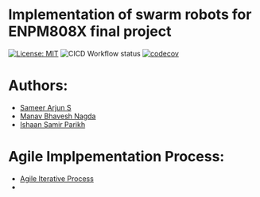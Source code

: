 # Implementation of swarm robots for ENPM808X final project
[![License: MIT](https://img.shields.io/badge/License-MIT-red.svg)](https://opensource.org/licenses/MIT)
![CICD Workflow status](https://github.com/Sameer-Arjun-S/hydra/actions/workflows/run-unit-test-and-upload-codecov.yml/badge.svg)
[![codecov](https://codecov.io/gh/Sameer-Arjun-S/hydra/branch/development/graph/badge.svg)](https://codecov.io/gh/Sameer-Arjun-S/hydra)


# Authors:
- [Sameer Arjun S](https://github.com/Sameer-Arjun-S) 
- [Manav Bhavesh Nagda](https://github.com/mvboiii)
- [Ishaan Samir Parikh](https://github.com/Ishaan1810)


# Agile Implpementation Process:
- [Agile Iterative Process](https://docs.google.com/spreadsheets/d/1kNnjrfgtdtyvd8Hb7R8aV4-XI82XxSHm4BPfusI4Z_g/edit#gid=1106376998)
- 
